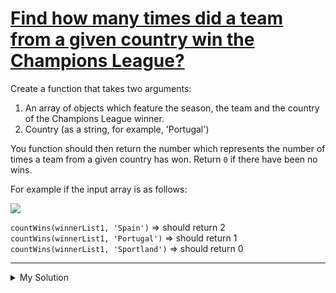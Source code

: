 # [Find how many times did a team from a given country win the Champions League?](https://www.codewars.com/kata/581b30af1ef8ee6aea0015b9)

Create a function that takes two arguments:

1.  An array of objects which feature the season, the team and the country of the Champions League winner.
2.  Country (as a string, for example, 'Portugal')

You function should then return the number which represents the number of times a team from a given country has won. Return `0` if there have been no wins.

For example if the input array is as follows:

![](http://i.imgur.com/61bIUDY.png)

`countWins(winnerList1, 'Spain')` => should return 2  
`countWins(winnerList1, 'Portugal')` => should return 1  
`countWins(winnerList1, 'Sportland')` => should return 0

---

<details><summary>My Solution</summary>

```js
function countWins(winnerList, country) {
  return winnerList.filter(winner => country === winner.country).length
}
```

</details>
